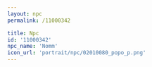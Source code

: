 ```yaml
---
layout: npc
permalink: /11000342

title: Npc
id: '11000342'
npc_name: 'Nomm'
icon_url: 'portrait/npc/02010080_popo_p.png'
---
```

